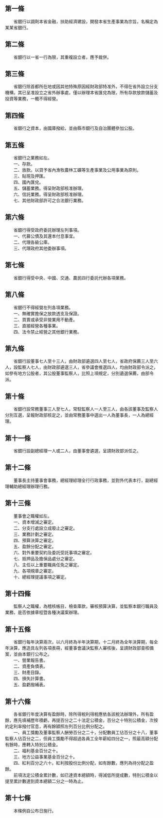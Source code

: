 第一條 
-------
　　省銀行以調劑本省金融，扶助經濟建設，開發本省生產事業為宗旨，名稱定為某某省銀行。  


第二條 
-------
　　省銀行以一省一行為限，其重複設立者，應予裁併。  


第三條 
-------
　　省銀行除首都所在地或因其他特殊原因經財政部特准外，不得在省外設立分支機構，其已呈准設立之省外辦事處，僅以辦理本省匯兌為限，所有存款放款儲蓄及投資等業務，一概不得經營。  


第四條 
-------
　　省銀行之資本，由國庫撥給，並由縣市銀行及自治團體參加公股。  


第五條 
-------
　　省銀行之業務如左。  
　　一、存款。  
　　二、放款。以貸予省內漁牧農林工礦等生產事業及公用事業為原則。  
　　三、貼現及押匯。  
　　四、國內匯兌。  
　　五、儲蓄業務。得呈財政部核准辦理。  
　　六、信託業務。得呈財政部核准辦理。  
　　七、其他財政部許可之合法銀行業務。  


第六條 
-------
　　省銀行得受政府委託辦理左列事項。  
　　一、代募公債及其還本付息事宜。  
　　二、代理各級公庫。  
　　三、代理政府其他委辦事項。  


第七條 
-------
　　省銀行得受中央、中國、交通、農民四行委託代辦各項業務。  


第八條 
-------
　　省銀行不得經營左列各項業務。  
　　一、無確實擔保之放款透支及保證。  
　　二、買賣或承受非營業用不動產。  
　　三、直接經營各種事業。  
　　四、法令禁止經營之其他銀行業務。  


第九條 
-------
　　省銀行設董事七人至十三人，由財政部遴選四人至七人，省政府保薦三人至六人，設監察人七人，由財政部遴選三人，省參議會推選四人，均由財政部令派之，如參有地方公股者，其公股董事監察人，比照上項規定，分別遴選保薦，由部令派。  


第十條 
-------
　　省銀行設常務董事三人至七人，常駐監察人一人至三人，由各該董事及監察人分別互選，呈報財政部核定之，並由常務董事中選出一人為董事長，一人為總經理。  


第十一條 
---------
　　省銀行設副總經理一人或二人，由董事會遴選，呈請財政部派任之。  


第十二條 
---------
　　董事長主持董事會事務，總經理綜理全行行政事務，並對外代表本行，副總經理輔助總經理辦理行務。  


第十三條 
---------
　　董事會之職權如左。  
　　一、資本增減之審定。  
　　二、分支行處設立成廢止之審定。  
　　三、業務計劃之審定。  
　　四、預算決算之審定。  
　　五、盈餘分配之審定。  
　　六、對外重要契約及委託受託事項之審定。  
　　七、抵押品及擔保品處分之審定。  
　　八、主任以上重要職員任免之審定。  
　　九、各項規章之審定。  
　　十、總經理提議事項之審定。  


第十四條 
---------
　　監察人之職權，為稽核帳目，檢查庫款，審核預算決算，並監察本銀行職員及業務，是否依據章程暨各種決議案辦理。  


第十五條 
---------
　　省銀行每年決算兩次，以六月終為半年決算期，十二月終為全年決算期，每全年決算，應造具左列各項表冊，經董事會議決監察人審核後，呈請財政部查核備案，並由本銀行公布之。  
　　一、營業報告書。  
　　二、資產負債表。  
　　三、財產目錄。  
　　四、損失計算書。  
　　五、盈虧撥補表。  


第十六條 
---------
　　各省銀行年度決算有盈餘時，除所得稅利得稅應依各該稅法辦理外，所有盈餘，應先填補歷年積虧，再提百分之二十法定公積金，百分之十特別公積金，次按約定利率撥付官息，再有餘額照左列百分比例分配之。  
　　一、員工獎勵及董事監察人酬勞百分之二十，分配數員工佔百分之十八，董事監察人佔百分之二，但員工獎勵不得超過各員工全年薪給四分之一，照最高額分配有餘時，應轉入特別公積金。  
　　二、福利基金百分之十。  
　　三、地方公益事業基金百分之十。  
　　四、紅利百分之六十。紅利按股份比例分配，如有餘數，應列為待分配之盈餘。  
　　前項法定公積金累計數，如已達資本總額時，得減低所提成數，特別公積金以提至累計數達到資本總額二分之一時為止。  


第十七條 
---------
　　本條例自公布日施行。